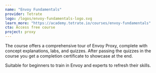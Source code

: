 ```yaml
---
name: "Envoy Fundamentals"
provider: Tetrate
logo: /logos/envoy-fundamentals-logo.svg
learn_more: "https://academy.tetrate.io/courses/envoy-fundamentals"
cta: Access free course
project: proxy
---
```

The course offers a comprehensive tour of Envoy Proxy, complete with concept explanations, labs, and quizzes. After passing the quizzes in the course you get a completion certificate to showcase at the end.

Suitable for beginners to train in Envoy and experts to refresh their skills. 
